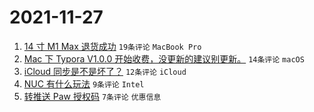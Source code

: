 # 2021-11-27

1. [14 寸 M1 Max 退货成功](https://www.v2ex.com/t/818301) `19条评论` `MacBook Pro`
1. [Mac 下 Typora V1.0.0 开始收费，没更新的建议别更新。](https://www.v2ex.com/t/818303) `14条评论` `macOS`
1. [iCloud 同步是不是坏了？](https://www.v2ex.com/t/818295) `12条评论` `iCloud`
1. [NUC 有什么玩法](https://www.v2ex.com/t/818299) `9条评论` `Intel`
1. [转推送 Paw 授权码](https://www.v2ex.com/t/818308) `7条评论` `优惠信息`
